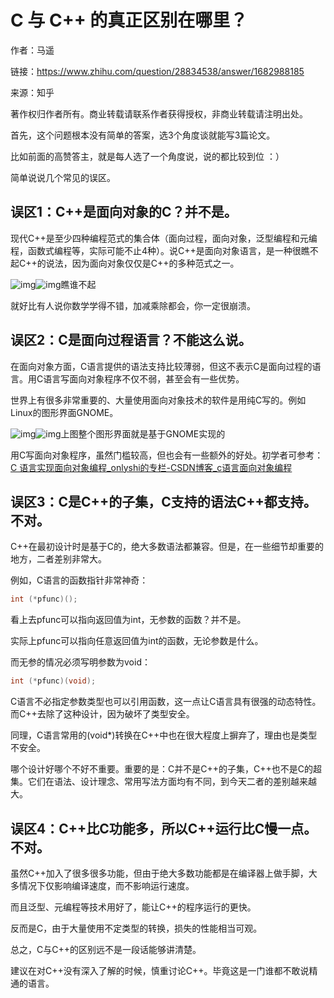 # C 与 C++ 的真正区别在哪里？

作者：马遥

链接：https://www.zhihu.com/question/28834538/answer/1682988185

来源：知乎

著作权归作者所有。商业转载请联系作者获得授权，非商业转载请注明出处。

首先，这个问题根本没有简单的答案，选3个角度谈就能写3篇论文。

比如前面的高赞答主，就是每人选了一个角度说，说的都比较到位 ：）



简单说说几个常见的误区。

## **误区1：C++是面向对象的C？并不是。**

现代C++是至少四种编程范式的集合体（面向过程，面向对象，泛型编程和元编程，函数式编程等，实际可能不止4种）。说C++是面向对象语言，是一种很瞧不起C++的说法，因为面向对象仅仅是C++的多种范式之一。

![img](https://pic3.zhimg.com/50/v2-d30d44f2ffc98d02cf5eea68a811febb_720w.jpg?source=1940ef5c)![img](https://pic3.zhimg.com/80/v2-d30d44f2ffc98d02cf5eea68a811febb_720w.jpg?source=1940ef5c)瞧谁不起

就好比有人说你数学学得不错，加减乘除都会，你一定很崩溃。

## **误区2：C是面向过程语言？不能这么说。**

在面向对象方面，C语言提供的语法支持比较薄弱，但这不表示C是面向过程的语言。用C语言写面向对象程序不仅不弱，甚至会有一些优势。

世界上有很多非常重要的、大量使用面向对象技术的软件是用纯C写的。例如Linux的图形界面GNOME。

![img](https://pic3.zhimg.com/50/v2-0975ff62ac2a353367cdf96df2419584_720w.jpg?source=1940ef5c)![img](https://pic3.zhimg.com/80/v2-0975ff62ac2a353367cdf96df2419584_720w.jpg?source=1940ef5c)上图整个图形界面就是基于GNOME实现的

用C写面向对象程序，虽然门槛较高，但也会有一些额外的好处。初学者可参考：[C 语言实现面向对象编程_onlyshi的专栏-CSDN博客_c语言面向对象编程](https://blog.csdn.net/onlyshi/article/details/81672279)

## **误区3：C是C++的子集，C支持的语法C++都支持。不对。**

C++在最初设计时是基于C的，绝大多数语法都兼容。但是，在一些细节却重要的地方，二者差别非常大。

例如，C语言的函数指针非常神奇：

```c
int (*pfunc)();
```

看上去pfunc可以指向返回值为int，无参数的函数？并不是。

实际上pfunc可以指向任意返回值为int的函数，无论参数是什么。

而无参的情况必须写明参数为void：

```c
int (*pfunc)(void);
```

C语言不必指定参数类型也可以引用函数，这一点让C语言具有很强的动态特性。而C++去除了这种设计，因为破坏了类型安全。

同理，C语言常用的(void*)转换在C++中也在很大程度上摒弃了，理由也是类型不安全。

哪个设计好哪个不好不重要。重要的是：C并不是C++的子集，C++也不是C的超集。它们在语法、设计理念、常用写法方面均有不同，到今天二者的差别越来越大。

## **误区4：C++比C功能多，所以C++运行比C慢一点。不对。**

虽然C++加入了很多很多功能，但由于绝大多数功能都是在编译器上做手脚，大多情况下仅影响编译速度，而不影响运行速度。

而且泛型、元编程等技术用好了，能让C++的程序运行的更快。

反而是C，由于大量使用不定类型的转换，损失的性能相当可观。



总之，C与C++的区别远不是一段话能够讲清楚。

建议在对C++没有深入了解的时候，慎重讨论C++。毕竟这是一门谁都不敢说精通的语言。